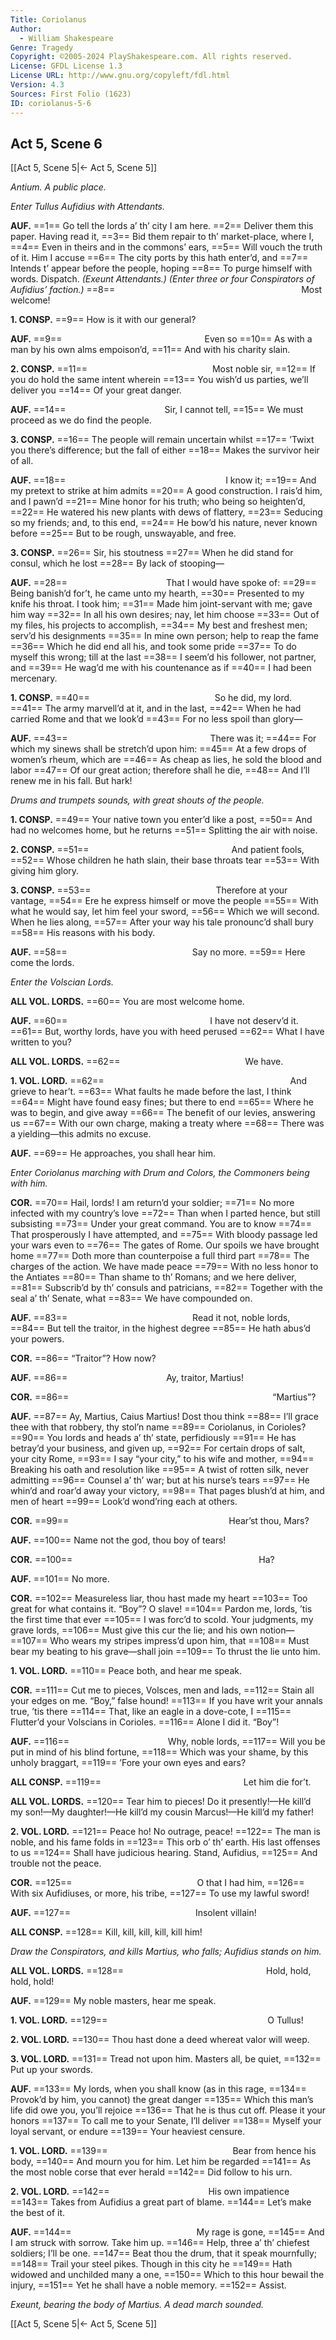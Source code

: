 ```yaml
---
Title: Coriolanus
Author: 
  - William Shakespeare
Genre: Tragedy
Copyright: ©2005-2024 PlayShakespeare.com. All rights reserved.
License: GFDL License 1.3
License URL: http://www.gnu.org/copyleft/fdl.html
Version: 4.3
Sources: First Folio (1623)
ID: coriolanus-5-6
---
```


## Act 5, Scene 6
[[Act 5, Scene 5|← Act 5, Scene 5]]

*Antium. A public place.*

*Enter Tullus Aufidius with Attendants.*

**AUF.**
==1== Go tell the lords a’ th’ city I am here.
==2== Deliver them this paper. Having read it,
==3== Bid them repair to th’ market-place, where I,
==4== Even in theirs and in the commons’ ears,
==5== Will vouch the truth of it. Him I accuse
==6== The city ports by this hath enter’d, and
==7== Intends t’ appear before the people, hoping
==8== To purge himself with words. Dispatch.
*(Exeunt Attendants.)*
*(Enter three or four Conspirators of Aufidius’ faction.)*
==8==                      Most welcome!

**1. CONSP.**
==9== How is it with our general?

**AUF.**
==9==                 Even so
==10== As with a man by his own alms empoison’d,
==11== And with his charity slain.

**2. CONSP.**
==11==               Most noble sir,
==12== If you do hold the same intent wherein
==13== You wish’d us parties, we’ll deliver you
==14== Of your great danger.

**AUF.**
==14==            Sir, I cannot tell,
==15== We must proceed as we do find the people.

**3. CONSP.**
==16== The people will remain uncertain whilst
==17== ’Twixt you there’s difference; but the fall of either
==18== Makes the survivor heir of all.

**AUF.**
==18==                   I know it;
==19== And my pretext to strike at him admits
==20== A good construction. I rais’d him, and I pawn’d
==21== Mine honor for his truth; who being so heighten’d,
==22== He watered his new plants with dews of flattery,
==23== Seducing so my friends; and, to this end,
==24== He bow’d his nature, never known before
==25== But to be rough, unswayable, and free.

**3. CONSP.**
==26== Sir, his stoutness
==27== When he did stand for consul, which he lost
==28== By lack of stooping⁠—

**AUF.**
==28==            That I would have spoke of:
==29== Being banish’d for’t, he came unto my hearth,
==30== Presented to my knife his throat. I took him;
==31== Made him joint-servant with me; gave him way
==32== In all his own desires; nay, let him choose
==33== Out of my files, his projects to accomplish,
==34== My best and freshest men; serv’d his designments
==35== In mine own person; help to reap the fame
==36== Which he did end all his, and took some pride
==37== To do myself this wrong; till at the last
==38== I seem’d his follower, not partner, and
==39== He wag’d me with his countenance as if
==40== I had been mercenary.

**1. CONSP.**
==40==               So he did, my lord.
==41== The army marvell’d at it, and in the last,
==42== When he had carried Rome and that we look’d
==43== For no less spoil than glory⁠—

**AUF.**
==43==                 There was it;
==44== For which my sinews shall be stretch’d upon him:
==45== At a few drops of women’s rheum, which are
==46== As cheap as lies, he sold the blood and labor
==47== Of our great action; therefore shall he die,
==48== And I’ll renew me in his fall. But hark!

*Drums and trumpets sounds, with great shouts of the people.*

**1. CONSP.**
==49== Your native town you enter’d like a post,
==50== And had no welcomes home, but he returns
==51== Splitting the air with noise.

**2. CONSP.**
==51==                 And patient fools,
==52== Whose children he hath slain, their base throats tear
==53== With giving him glory.

**3. CONSP.**
==53==               Therefore at your vantage,
==54== Ere he express himself or move the people
==55== With what he would say, let him feel your sword,
==56== Which we will second. When he lies along,
==57== After your way his tale pronounc’d shall bury
==58== His reasons with his body.

**AUF.**
==58==               Say no more.
==59== Here come the lords.

*Enter the Volscian Lords.*

**ALL VOL. LORDS.**
==60== You are most welcome home.

**AUF.**
==60==                 I have not deserv’d it.
==61== But, worthy lords, have you with heed perused
==62== What I have written to you?

**ALL VOL. LORDS.**
==62==               We have.

**1. VOL. LORD.**
==62==                      And grieve to hear’t.
==63== What faults he made before the last, I think
==64== Might have found easy fines; but there to end
==65== Where he was to begin, and give away
==66== The benefit of our levies, answering us
==67== With our own charge, making a treaty where
==68== There was a yielding—this admits no excuse.

**AUF.**
==69== He approaches, you shall hear him.

*Enter Coriolanus marching with Drum and Colors, the Commoners being with him.*

**COR.**
==70== Hail, lords! I am return’d your soldier;
==71== No more infected with my country’s love
==72== Than when I parted hence, but still subsisting
==73== Under your great command. You are to know
==74== That prosperously I have attempted, and
==75== With bloody passage led your wars even to
==76== The gates of Rome. Our spoils we have brought home
==77== Doth more than counterpoise a full third part
==78== The charges of the action. We have made peace
==79== With no less honor to the Antiates
==80== Than shame to th’ Romans; and we here deliver,
==81== Subscrib’d by th’ consuls and patricians,
==82== Together with the seal a’ th’ Senate, what
==83== We have compounded on.

**AUF.**
==83==               Read it not, noble lords,
==84== But tell the traitor, in the highest degree
==85== He hath abus’d your powers.

**COR.**
==86== “Traitor”? How now?

**AUF.**
==86==            Ay, traitor, Martius!

**COR.**
==86==                        “Martius”?

**AUF.**
==87== Ay, Martius, Caius Martius! Dost thou think
==88== I’ll grace thee with that robbery, thy stol’n name
==89== Coriolanus, in Corioles?
==90== You lords and heads a’ th’ state, perfidiously
==91== He has betray’d your business, and given up,
==92== For certain drops of salt, your city Rome,
==93== I say “your city,” to his wife and mother,
==94== Breaking his oath and resolution like
==95== A twist of rotten silk, never admitting
==96== Counsel a’ th’ war; but at his nurse’s tears
==97== He whin’d and roar’d away your victory,
==98== That pages blush’d at him, and men of heart
==99== Look’d wond’ring each at others.

**COR.**
==99==                   Hear’st thou, Mars?

**AUF.**
==100== Name not the god, thou boy of tears!

**COR.**
==100==                      Ha?

**AUF.**
==101== No more.

**COR.**
==102== Measureless liar, thou hast made my heart
==103== Too great for what contains it. “Boy”? O slave!
==104== Pardon me, lords, ’tis the first time that ever
==105== I was forc’d to scold. Your judgments, my grave lords,
==106== Must give this cur the lie; and his own notion⁠—
==107== Who wears my stripes impress’d upon him, that
==108== Must bear my beating to his grave—shall join
==109== To thrust the lie unto him.

**1. VOL. LORD.**
==110== Peace both, and hear me speak.

**COR.**
==111== Cut me to pieces, Volsces, men and lads,
==112== Stain all your edges on me. “Boy,” false hound!
==113== If you have writ your annals true, ’tis there
==114== That, like an eagle in a dove-cote, I
==115== Flutter’d your Volscians in Corioles.
==116== Alone I did it. “Boy”!

**AUF.**
==116==            Why, noble lords,
==117== Will you be put in mind of his blind fortune,
==118== Which was your shame, by this unholy braggart,
==119== ’Fore your own eyes and ears?

**ALL CONSP.**
==119==                 Let him die for’t.

**ALL VOL. LORDS.**
==120== Tear him to pieces! Do it presently!—He kill’d my son!—My daughter!—He kill’d my cousin Marcus!—He kill’d my father!

**2. VOL. LORD.**
==121== Peace ho! No outrage, peace!
==122== The man is noble, and his fame folds in
==123== This orb o’ th’ earth. His last offenses to us
==124== Shall have judicious hearing. Stand, Aufidius,
==125== And trouble not the peace.

**COR.**
==125==               O that I had him,
==126== With six Aufidiuses, or more, his tribe,
==127== To use my lawful sword!

**AUF.**
==127==               Insolent villain!

**ALL CONSP.**
==128== Kill, kill, kill, kill, kill him!

*Draw the Conspirators, and kills Martius, who falls; Aufidius stands on him.*

**ALL VOL. LORDS.**
==128==                 Hold, hold, hold, hold!

**AUF.**
==129== My noble masters, hear me speak.

**1. VOL. LORD.**
==129==                   O Tullus!

**2. VOL. LORD.**
==130== Thou hast done a deed whereat valor will weep.

**3. VOL. LORD.**
==131== Tread not upon him. Masters all, be quiet,
==132== Put up your swords.

**AUF.**
==133== My lords, when you shall know (as in this rage,
==134== Provok’d by him, you cannot) the great danger
==135== Which this man’s life did owe you, you’ll rejoice
==136== That he is thus cut off. Please it your honors
==137== To call me to your Senate, I’ll deliver
==138== Myself your loyal servant, or endure
==139== Your heaviest censure.

**1. VOL. LORD.**
==139==               Bear from hence his body,
==140== And mourn you for him. Let him be regarded
==141== As the most noble corse that ever herald
==142== Did follow to his urn.

**2. VOL. LORD.**
==142==            His own impatience
==143== Takes from Aufidius a great part of blame.
==144== Let’s make the best of it.

**AUF.**
==144==               My rage is gone,
==145== And I am struck with sorrow. Take him up.
==146== Help, three a’ th’ chiefest soldiers; I’ll be one.
==147== Beat thou the drum, that it speak mournfully;
==148== Trail your steel pikes. Though in this city he
==149== Hath widowed and unchilded many a one,
==150== Which to this hour bewail the injury,
==151== Yet he shall have a noble memory.
==152== Assist.

*Exeunt, bearing the body of Martius. A dead march sounded.*

[[Act 5, Scene 5|← Act 5, Scene 5]]